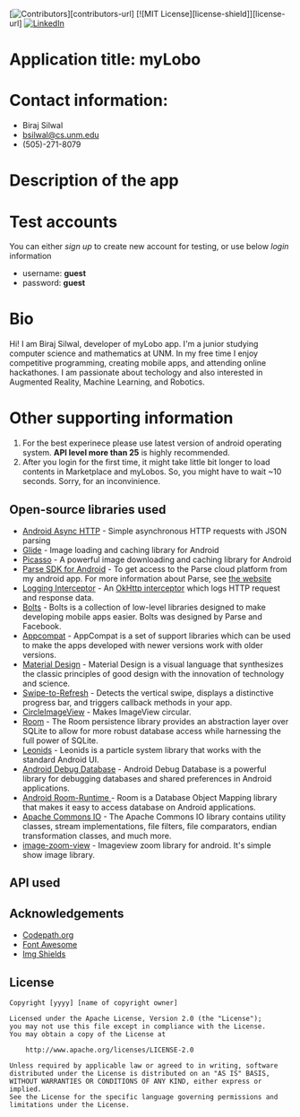 [![Contributors][contributors-shield]][contributors-url]
[![MIT License][license-shield]][license-url]
[![LinkedIn][linkedin-shield]][linkedin-url]


# Application title: myLobo

# Contact information:
- Biraj Silwal
- bsilwal@cs.unm.edu
- (505)-271-8079

# Description of the app

# Test accounts
You can either *sign up* to create new account for testing, or use below *login* information
- username: **guest** 
- password: **guest** 

# Bio
Hi! I am Biraj Silwal, developer of myLobo app. I'm a junior studying computer science and mathematics at UNM. In my free time I enjoy competitive programming, creating mobile apps, and attending online hackathones. I am passionate about techology and also interested in Augmented Reality, Machine Learning, and Robotics. 

# Other supporting information
1. For the best experinece please use latest version of android operating system. **API level more than 25** is highly recommended. 
2. After you login for the first time, it might take little bit longer to load contents in Marketplace and myLobos. So, you might have to wait ~10 seconds. Sorry, for an inconvinience. 



## Open-source libraries used

- [Android Async HTTP](https://github.com/codepath/CPAsyncHttpClient) - Simple asynchronous HTTP requests with JSON parsing
- [Glide](https://github.com/bumptech/glide) - Image loading and caching library for Android
- [Picasso](https://github.com/square/picasso) - A powerful image downloading and caching library for Android
- [Parse SDK for Android](https://github.com/parse-community/Parse-SDK-Android) - To get access to the Parse cloud platform from my android app. For more information about Parse, see [the website](https://parseplatform.org/)
- [Logging Interceptor](https://github.com/square/okhttp/tree/master/okhttp-logging-interceptor) - An [OkHttp interceptor](https://square.github.io/okhttp/interceptors/) which logs HTTP request and response data.
- [Bolts](https://github.com/BoltsFramework/Bolts-Android) - Bolts is a collection of low-level libraries designed to make developing mobile apps easier. Bolts was designed by Parse and Facebook.
- [Appcompat](https://developer.android.com/jetpack/androidx/releases/appcompat) - AppCompat is a set of support libraries which can be used to make the apps developed with newer versions work with older versions.
- [Material Design](https://material.io/develop/android/docs/getting-started/) - Material Design is a visual language that synthesizes the classic principles of good design with the innovation of technology and science.
- [Swipe-to-Refresh](https://developer.android.com/jetpack/androidx/releases/swiperefreshlayout) - Detects the vertical swipe, displays a distinctive progress bar, and triggers callback methods in your app.
- [CircleImageView](https://github.com/hdodenhof/CircleImageView) - Makes ImageView circular. 
- [Room](https://developer.android.com/jetpack/androidx/releases/room) - The Room persistence library provides an abstraction layer over SQLite to allow for more robust database access while harnessing the full power of SQLite.
- [Leonids](https://github.com/plattysoft/Leonids) - Leonids is a particle system library that works with the standard Android UI.
- [Android Debug Database](https://github.com/amitshekhariitbhu/Android-Debug-Database) - Android Debug Database is a powerful library for debugging databases and shared preferences in Android applications.
- [ Android Room-Runtime ](https://mvnrepository.com/artifact/android.arch.persistence.room/runtime/1.1.1) - Room is a Database Object Mapping library that makes it easy to access database on Android applications. 
- [Apache Commons IO](https://github.com/apache/commons-io) - The Apache Commons IO library contains utility classes, stream implementations, file filters, file comparators, endian transformation classes, and much more.
- [image-zoom-view](https://github.com/hsmnzaydn/image-zoom-view) - Imageview zoom library for android. It's simple show image library.

## API used


## Acknowledgements
* [Codepath.org](https://codepath.org/)
* [Font Awesome](https://fontawesome.com)
* [Img Shields](https://shields.io)


## License

    Copyright [yyyy] [name of copyright owner]

    Licensed under the Apache License, Version 2.0 (the "License");
    you may not use this file except in compliance with the License.
    You may obtain a copy of the License at

        http://www.apache.org/licenses/LICENSE-2.0

    Unless required by applicable law or agreed to in writing, software
    distributed under the License is distributed on an "AS IS" BASIS,
    WITHOUT WARRANTIES OR CONDITIONS OF ANY KIND, either express or implied.
    See the License for the specific language governing permissions and
    limitations under the License.



[contributors-shield]: https://img.shields.io/github/contributors/othneildrew/Best-README-Template.svg?style=flat-square

[linkedin-shield]: https://img.shields.io/badge/-LinkedIn-black.svg?style=flat-square&logo=linkedin&colorB=555
[linkedin-url]: https://linkedin.com/in/birajsilwal

































